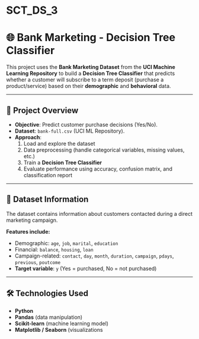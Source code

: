 # SCT_DS_3

# 🌐 Bank Marketing - Decision Tree Classifier

This project uses the **Bank Marketing Dataset** from the **UCI Machine Learning Repository** to build a **Decision Tree Classifier** that predicts whether a customer will subscribe to a term deposit (purchase a product/service) based on their **demographic** and **behavioral** data.

---

## 📌 Project Overview
- **Objective**: Predict customer purchase decisions (Yes/No).  
- **Dataset**: `bank-full.csv` (UCI ML Repository).  
- **Approach**:
  1. Load and explore the dataset
  2. Data preprocessing (handle categorical variables, missing values, etc.)
  3. Train a **Decision Tree Classifier**
  4. Evaluate performance using accuracy, confusion matrix, and classification report

---

## 📂 Dataset Information
The dataset contains information about customers contacted during a direct marketing campaign.  

**Features include:**
- Demographic: `age`, `job`, `marital`, `education`
- Financial: `balance`, `housing`, `loan`
- Campaign-related: `contact`, `day`, `month`, `duration`, `campaign`, `pdays`, `previous`, `poutcome`
- **Target variable**: `y` (Yes = purchased, No = not purchased)

---

## 🛠️ Technologies Used
- **Python**  
- **Pandas** (data manipulation)  
- **Scikit-learn** (machine learning model)  
- **Matplotlib / Seaborn** (visualizations
